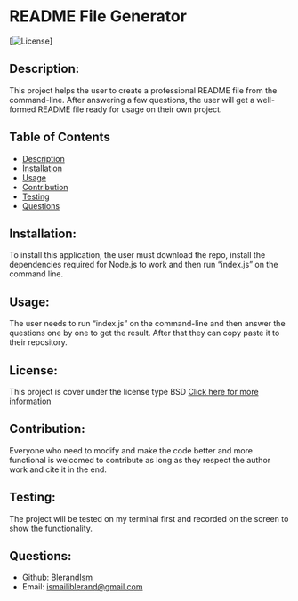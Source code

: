 # README File Generator

  [![License](https://img.shields.io/badge/License-BSD_2--Clause-orange.svg)]

  ## Description:
  This project helps the user to create a professional README file from the command-line. After answering a few questions, the user will get a well-formed README file ready for usage on their own project.

  ## Table of Contents
  - [Description](#description)
  - [Installation](#installation)
  - [Usage](#usage)
  - [Contribution](#contribution)
  - [Testing](#testing)
  - [Questions](#questions)

  ## Installation:
  To install this application, the user must download the repo, install the dependencies required for Node.js to work and then run “index.js” on the command line.

  ## Usage:
  The user needs to run “index.js” on the command-line and then answer the questions one by one to get the result. After that they can copy paste it to their repository. 

  ## License:
  This project is cover under the license type BSD
  [Click here for more information](https://opensource.org/licenses/BSD-2-Clause)

  ## Contribution:
  Everyone who need to modify and make the code better and more functional is welcomed to contribute as long as they respect the author work and cite it in the end. 

  ## Testing:
  The project will be tested on my terminal first and recorded on the screen to show the functionality. 

  ## Questions:
  - Github: [BlerandIsm](https://github.com/BlerandIsm)
  - Email: ismailiblerand@gmail.com 